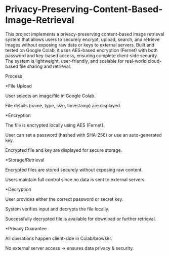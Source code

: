 # Privacy-Preserving-Content-Based-Image-Retrieval
This project implements a privacy-preserving content-based image retrieval system that allows users to securely encrypt, upload, search, and retrieve images without exposing raw data or keys to external servers. Built and tested on Google Colab, it uses AES-based encryption (Fernet) with both password and key-based access, ensuring complete client-side security. The system is lightweight, user-friendly, and scalable for real-world cloud-based file sharing and retrieval.

Process

*File Upload

User selects an image/file in Google Colab.

File details (name, type, size, timestamp) are displayed.

*Encryption

The file is encrypted locally using AES (Fernet).

User can set a password (hashed with SHA-256) or use an auto-generated key.

Encrypted file and key are displayed for secure storage.

*Storage/Retrieval

Encrypted files are stored securely without exposing raw content.

Users maintain full control since no data is sent to external servers.

*Decryption

User provides either the correct password or secret key.

System verifies input and decrypts the file locally.

Successfully decrypted file is available for download or further retrieval.

*Privacy Guarantee

All operations happen client-side in Colab/browser.

No external server access → ensures data privacy & security.
